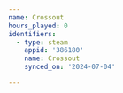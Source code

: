 ```yaml
---
name: Crossout
hours_played: 0
identifiers:
  - type: steam
    appid: '386180'
    name: Crossout
    synced_on: '2024-07-04'

---
```

